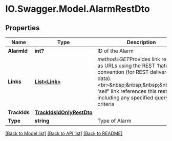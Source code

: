 # IO.Swagger.Model.AlarmRestDto
## Properties

Name | Type | Description | Notes
------------ | ------------- | ------------- | -------------
**AlarmId** | **int?** | ID of the Alarm | [optional] 
**Links** | [**List&lt;Link&gt;**](Link.md) | *method&#x3D;GET*Provides link relations as URLs using the REST &#x27;hateoas&#x27; convention (for REST delivered data).&lt;br&gt;&amp;nbsp;&amp;nbsp;&amp;nbsp;&amp;nbsp;The &#x27;self&#x27; link references this rest object, including any specified query criteria | [optional] 
**TrackIds** | [**TrackIdsIdOnlyRestDto**](TrackIdsIdOnlyRestDto.md) |  | [optional] 
**Type** | **string** | Type of Alarm | [optional] 

[[Back to Model list]](../README.md#documentation-for-models) [[Back to API list]](../README.md#documentation-for-api-endpoints) [[Back to README]](../README.md)

